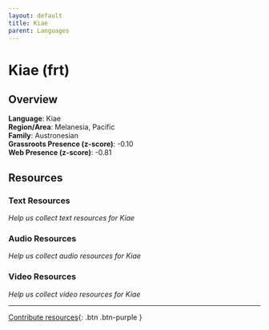 ```yaml
---
layout: default
title: Kiae
parent: Languages
---
```


# Kiae (frt)

## Overview

**Language**: Kiae  
**Region/Area**: Melanesia, Pacific  
**Family**: Austronesian  
**Grassroots Presence (z-score)**: -0.10  
**Web Presence (z-score)**: -0.81  

## Resources

### Text Resources
*Help us collect text resources for Kiae*

### Audio Resources
*Help us collect audio resources for Kiae*

### Video Resources
*Help us collect video resources for Kiae*

---

[Contribute resources](https://forms.office.com/e/1SfLJx3u1r){: .btn .btn-purple }
